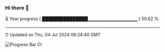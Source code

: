 ### Hi there 👋

⏳ Year progress { ███████████████▁▁▁▁▁▁▁▁▁▁▁▁▁▁▁ } 50.62 %

---

⏰ Updated on Thu, 04 Jul 2024 06:24:40 GMT

![Progress Bar CI](https://github.com/liununu/liununu/workflows/Progress%20Bar%20CI/badge.svg)
